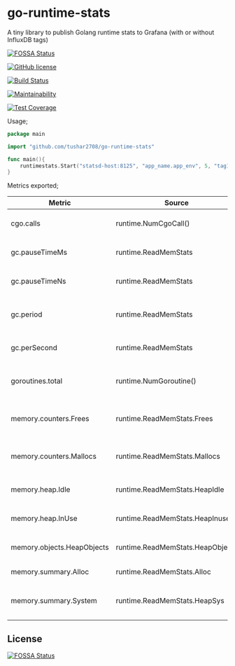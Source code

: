 # go-runtime-stats

A tiny library to publish Golang runtime stats to Grafana (with or without InfluxDB tags)


[![FOSSA Status](https://app.fossa.io/api/projects/git%2Bgithub.com%2Ftushar2708%2Fgo-runtime-stats.svg?type=shield)](https://app.fossa.io/projects/git%2Bgithub.com%2Ftushar2708%2Fgo-runtime-stats?ref=badge_shield)

[![GitHub license](https://img.shields.io/github/license/mashape/apistatus.svg)]()

[![Build Status](https://travis-ci.com/tushar2708/go-runtime-stats.svg?branch=master)](https://travis-ci.com/tushar2708/go-runtime-stats)

[![Maintainability](https://api.codeclimate.com/v1/badges/9eeb062d61505334f23b/maintainability)](https://codeclimate.com/github/tushar2708/go-runtime-stats/maintainability)

[![Test Coverage](https://api.codeclimate.com/v1/badges/9eeb062d61505334f23b/test_coverage)](https://codeclimate.com/github/tushar2708/go-runtime-stats/test_coverage)


Usage;

```go
package main

import "github.com/tushar2708/go-runtime-stats"

func main(){
	runtimestats.Start("statsd-host:8125", "app_name.app_env", 5, "tag1", "value1", "tag2", "value2")
}
```

Metrics exported;

| Metric                     | Source                           | Description                            | Unit               |
|----------------------------|----------------------------------|----------------------------------------|--------------------|
| cgo.calls                  | runtime.NumCgoCall()             | Number of Cgo Calls                    | calls per second   |
| gc.pauseTimeMs             | runtime.ReadMemStats             | Pause time of last GC run              | MS                 |
| gc.pauseTimeNs             | runtime.ReadMemStats             | Pause time of last GC run              | NS                 |
| gc.period                  | runtime.ReadMemStats             | Time between last two GC runs          | MS                 |
| gc.perSecond               | runtime.ReadMemStats             | Number of GCs per second               | runs per second    |
| goroutines.total           | runtime.NumGoroutine()           | Number of currently running goroutines | total              |
| memory.counters.Frees      | runtime.ReadMemStats.Frees       | Number of frees issued to the system   | frees per second   |
| memory.counters.Mallocs    | runtime.ReadMemStats.Mallocs     | Number of Mallocs issued to the system | mallocs per second |
| memory.heap.Idle           | runtime.ReadMemStats.HeapIdle    | Memory on the heap not in use          | bytes              |
| memory.heap.InUse          | runtime.ReadMemStats.HeapInuse   | Memory on the heap in use              | bytes              |
| memory.objects.HeapObjects | runtime.ReadMemStats.HeapObjects | Total objects on the heap              | # Objects          |
| memory.summary.Alloc       | runtime.ReadMemStats.Alloc       | Total bytes allocated                  | bytes              |
| memory.summary.System      | runtime.ReadMemStats.HeapSys     | Total bytes acquired from system       | bytes              |


## License
[![FOSSA Status](https://app.fossa.io/api/projects/git%2Bgithub.com%2Ftushar2708%2Fgo-runtime-stats.svg?type=large)](https://app.fossa.io/projects/git%2Bgithub.com%2Ftushar2708%2Fgo-runtime-stats?ref=badge_large)
